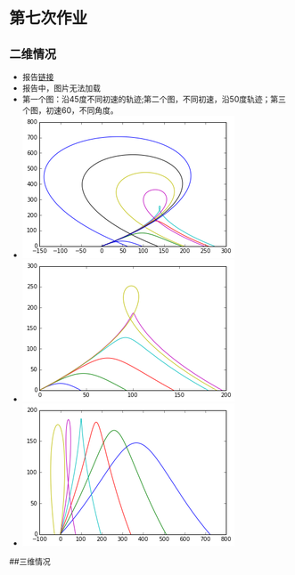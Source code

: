 # 第七次作业
## 二维情况
 - 报告[链接](https://www.zybuluo.com/2013301020064/note/387352)
 - 报告中，图片无法加载
 - 第一个图：沿45度不同初速的轨迹;第二个图，不同初速，沿50度轨迹；第三个图，初速60，不同角度。
 - ![](https://github.com/dHSk/computationalphysics_N2013301020064/blob/master/homework/7th/bassball.png)
 - ![](https://github.com/dHSk/computationalphysics_N2013301020064/blob/master/homework/7th/bassball_v.png)
 - ![](https://github.com/dHSk/computationalphysics_N2013301020064/blob/master/homework/7th/bassball_angle.png)
 
##三维情况

